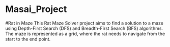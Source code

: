 # Masai_Project

#Rat in Maze
This Rat Maze Solver project aims to find a solution to a maze using Depth-First Search (DFS) and Breadth-First Search (BFS) algorithms. The maze is represented as a grid, where the rat needs to navigate from the start to the end point.
